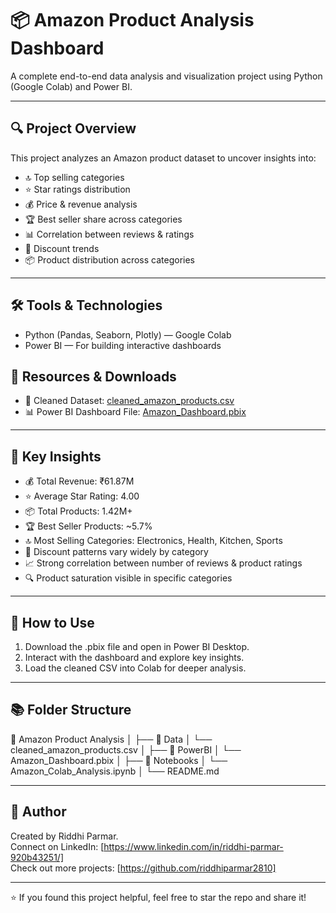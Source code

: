 # 📦 Amazon Product Analysis Dashboard

A complete end-to-end data analysis and visualization project using Python (Google Colab) and Power BI.

---

## 🔍 Project Overview

This project analyzes an Amazon product dataset to uncover insights into:

- 🔝 Top selling categories
- ⭐ Star ratings distribution
- 💰 Price & revenue analysis
- 🏆 Best seller share across categories
- 📊 Correlation between reviews & ratings
- 💸 Discount trends
- 📦 Product distribution across categories

---

## 🛠 Tools & Technologies

- Python (Pandas, Seaborn, Plotly) — Google Colab
- Power BI — For building interactive dashboards


## 📁 Resources & Downloads

- 📄 Cleaned Dataset: [cleaned_amazon_products.csv](https://drive.google.com/file/d/11EDQ61w7_REZRBMBSJu5RyCX2gbyA1-3/view?usp=sharing)
- 📊 Power BI Dashboard File: [Amazon_Dashboard.pbix](https://drive.google.com/drive/folders/16zgX0KnYLat9ELCeuwnx_ja7aP8WDnKj)

---

## 📌 Key Insights

- 💰 Total Revenue: ₹61.87M
- ⭐ Average Star Rating: 4.00
- 📦 Total Products: 1.42M+
- 🏆 Best Seller Products: ~5.7%
- 🔝 Most Selling Categories: Electronics, Health, Kitchen, Sports
- 💸 Discount patterns vary widely by category
- 📈 Strong correlation between number of reviews & product ratings
- 🔍 Product saturation visible in specific categories

---

## 🚀 How to Use

1. Download the .pbix file and open in Power BI Desktop.
2. Interact with the dashboard and explore key insights.
3. Load the cleaned CSV into Colab for deeper analysis.

---

## 📚 Folder Structure

📁 Amazon Product Analysis
│
├── 📂 Data
│ └── cleaned_amazon_products.csv
│
├── 📂 PowerBI
│ └── Amazon_Dashboard.pbix
│
├── 📂 Notebooks
│ └── Amazon_Colab_Analysis.ipynb
│
└── README.md


---

## 🙌 Author

Created by Riddhi Parmar.  
Connect on LinkedIn: [https://www.linkedin.com/in/riddhi-parmar-920b43251/]  
Check out more projects: [https://github.com/riddhiparmar2810]

---

⭐ If you found this project helpful, feel free to star the repo and share it!

